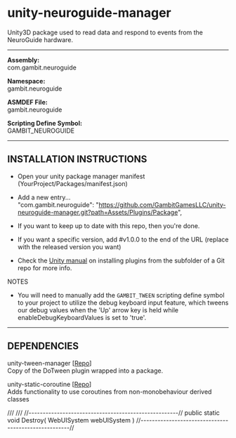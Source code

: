 # unity-neuroguide-manager
Unity3D package used to read data and respond to events from the NeuroGuide hardware.

------------------------------

**Assembly:**\
com.gambit.neuroguide

**Namespace:**\
gambit.neuroguide

**ASMDEF File:**\
gambit.neuroguide

**Scripting Define Symbol:**\
GAMBIT_NEUROGUIDE

------------------------------
INSTALLATION INSTRUCTIONS
------------------------------
- Open your unity package manager manifest (YourProject/Packages/manifest.json)

- Add a new entry...\
  "com.gambit.neuroguide": "https://github.com/GambitGamesLLC/unity-neuroguide-manager.git?path=Assets/Plugins/Package",

- If you want to keep up to date with this repo, then you're done.
- If you want a specific version, add #v1.0.0 to the end of the URL (replace with the released version you want)

- Check the [Unity manual](https://docs.unity3d.com/Manual/upm-git.html#subfolder) on installing plugins from the subfolder of a Git repo for more info.

NOTES</br>
- You will need to manually add the ```GAMBIT_TWEEN``` scripting define symbol to your project to utilize the debug keyboard input feature, which tweens our debug values when the 'Up' arrow key is held while enableDebugKeyboardValues is set to 'true'.

------------------------------
DEPENDENCIES
------------------------------
unity-tween-manager [[Repo](https://github.com/GambitGamesLLC/unity-tween-manager)]</br>
Copy of the DoTween plugin wrapped into a package.

unity-static-coroutine [[Repo](https://github.com/GambitGamesLLC/unity-static-coroutine)]</br>
Adds functionality to use coroutines from non-monobehaviour derived classes


/// </summary>
/// <param name="webUISystem"></param>
//-----------------------------------------------------//
public static void Destroy( WebUISystem webUISystem )
//-----------------------------------------------------//
```
